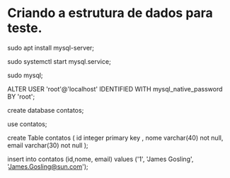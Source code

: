 # Criando a estrutura de dados para teste.

sudo apt install mysql-server;

sudo systemctl start mysql.service;

sudo mysql;

ALTER USER 'root'@'localhost' IDENTIFIED WITH mysql_native_password BY 'root';

create database contatos;

use contatos;

create Table contatos (
    id integer primary key ,
    nome varchar(40) not null,
    email varchar(30) not null
);


insert into contatos (id,nome, email) values ('1',
    'James Gosling', 'James.Gosling@sun.com');
